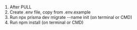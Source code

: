 <!-- First Initial Commit Class A -->

1. After PULL
2. Create .env file, copy from .env.example
3. Run npx prisma dev migrate --name init (on terminal or CMD)
4. Run npm install (on terminal or CMD)
